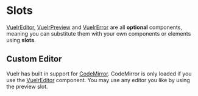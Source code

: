 # Slots

[VuelrEditor](/components/editor), [VuelrPreview](/components/preview) and [VuelrError](/components/error) are all **optional** components, meaning you can substitute them with your own components or elements using **slots**.

## Custom Editor

Vuelr has built in support for [CodeMirror](https://codemirror.net/). CodeMirror is only loaded if you use the [VuelrEditor](/components/editor) component. You may use any editor you like by using the preview slot.

<div class="custom-editor-example">
  <Vuelr :value="code">
    <template v-slot:editor>
      <textarea v-model="code" cols="20" rows="10" />
    </template>
  </Vuelr>
</div>

<SourceCode lang="Vue">
```HTML{3}
<Vuelr :value="code">
  <template v-slot:editor>
    <textarea v-model="code" />
  </template>
</Vuelr>
```
</SourceCode>

## Custom Preview

The [VuelrPreview](/components/preview) component can be changed by using the preview slot. The [Vuelr](/components/vuelr) component exposes an `id` slot prop that your preview component or element should use as id attribute.

<SourceCode lang="Vue">
```HTML{3}
<Vuelr v-model="code">
  <template v-slot:preview="{ id }">
    <div :id="id" />
  </template>
</Vuelr>
```
</SourceCode>

## Custom Error

The [Vuelr](/components/vuelr) component exposes an `error` slot prop that you may use to show the error message in your own component or element.

<SourceCode lang="Vue">
```HTML{3}
<Vuelr v-model="code">
  <template v-slot:error="{ error }">
    <span class="my-own-error">{{ error }}</span>
  </template>
</Vuelr>
```
</SourceCode>

## The Default Slot

By using the default slot you are also able to reorder the editor, preview and error elements as you like. The same slot props as in above examples are now available as default slot props.

<SourceCode lang="Vue">
```HTML
<Vuelr :value="code" v-slot="{ id, error }">
  <div>
    <span class="my-error-element">{{ error }}</span>
    <textarea v-model="code" class="my-editor" />
    <div class="my-preview-element" :id="id" />
  </div>
</Vuelr>
```
</SourceCode>

<script lang="ts">
import Vue from 'vue';
import Component from 'vue-class-component';

@Component({})
export default class extends Vue {
  code = `<p>This example uses a <b>textarea</b> element as editor!</p>`;
}
</script>

<style scoped lang="scss">
.custom-editor-example {
  border-radius: 4px;

  textarea {
width: 100%;
padding: 1rem;
max-width: 100%;
min-width: 100%;
  border: 1px solid #e3e3e3;
  border-bottom-left-radius: 4px;
  border-bottom-right-radius: 4px;
  box-sizing: border-box;
  &:focus {
    outline: none;
    border-color: #78b064;
  }
  }
}
</style>
